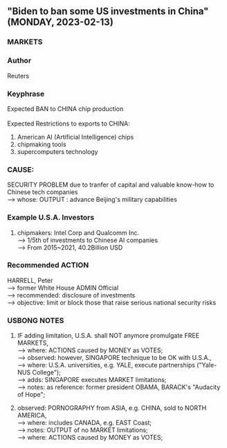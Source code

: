 ## "Biden to ban some US investments in China" (MONDAY, 2023-02-13)

### MARKETS

### Author

Reuters

### Keyphrase

Expected BAN to CHINA chip production<br/>
<br/>
Expected Restrictions to exports to CHINA:<br/>
1) American AI (Artificial Intelligence) chips
2) chipmaking tools
3) supercomputers technology

### CAUSE:

SECURITY PROBLEM due to tranfer of capital and valuable know-how to Chinese tech companies<br/>
--> whose: OUTPUT : advance Beijing's military capabilities

### Example U.S.A. Investors

1) chipmakers: Intel Corp and Qualcomm Inc.<br/>
--> 1/5th of investments to Chinese AI companies<br/>
--> From 2015~2021, 40.2Billion USD

### Recommended ACTION 

HARRELL, Peter<br/>
--> former White House ADMIN Official<br/>
--> recommended: disclosure of investments<br/>
--> objective: limit or block those that raise serious national security risks

### USBONG NOTES

1) IF adding limitation, U.S.A. shall NOT anymore promulgate FREE MARKETS,<br/>
--> where: ACTIONS caused by MONEY as VOTES;<br/>
--> observed: however, SINGAPORE technique to be OK with U.S.A.,<br/>
--> where: U.S.A. universities, e.g. YALE, execute partnerships ("Yale-NUS College");<br/>
--> adds: SINGAPORE executes MARKET limitations;<br/>
--> notes: as reference: former president OBAMA, BARACK's "Audacity of Hope";

2) observed: PORNOGRAPHY from ASIA, e.g. CHINA, sold to NORTH AMERICA, <br/>
--> where: includes CANADA, e.g. EAST Coast;<br/>
--> notes: OUTPUT of no MARKET limitations;<br/>
--> where: ACTIONS caused by MONEY as VOTES;


